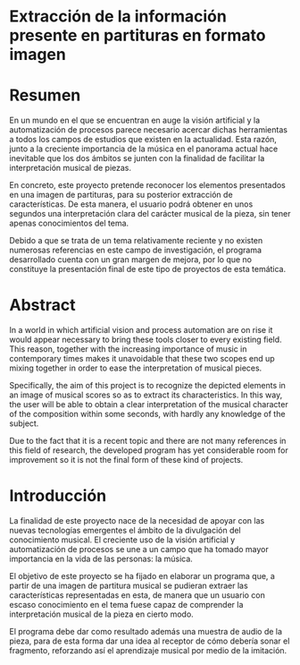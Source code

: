 # Extracción de la información presente en partituras en formato imagen

# Resumen
En un mundo en el que se encuentran en auge la visión artificial y la automatización de procesos parece necesario acercar dichas herramientas a todos los campos de estudios que existen en la actualidad. Esta razón, junto a la creciente importancia de la música en el panorama actual hace inevitable que los dos ámbitos se junten con la finalidad de facilitar la interpretación musical de piezas.

En concreto, este proyecto pretende reconocer los elementos presentados en una imagen de partituras, para su posterior extracción de características. De esta manera, el usuario podrá obtener en unos segundos una interpretación clara del carácter musical de la pieza, sin tener apenas conocimientos del tema.

Debido a que se trata de un tema relativamente reciente y no existen numerosas referencias en este campo de investigación, el programa desarrollado cuenta con un gran margen de mejora, por lo que no constituye la presentación final de este tipo de proyectos de esta temática.


# Abstract
In a world in which artificial vision and process automation are on rise it would appear necessary to bring these tools closer to every existing field. This reason, together with the increasing importance of music in contemporary times makes it unavoidable that these two scopes end up mixing together in order to ease the interpretation of musical pieces.

Specifically, the aim of this project is to recognize the depicted elements in an image of musical scores so as to extract its characteristics. In this way, the user will be able to obtain a clear interpretation of the musical character of the composition within some seconds, with hardly any knowledge of the subject.

Due to the fact that it is a recent topic and there are not many references in this field of research, the developed program has yet considerable room for improvement so it is not the final form of these kind of projects.

# Introducción

La finalidad de este proyecto nace de la necesidad de apoyar con las nuevas tecnologías emergentes el ámbito de la divulgación del conocimiento musical. El creciente uso de la visión artificial y automatización de procesos se une a un campo que ha tomado mayor importancia en la vida de las personas: la música. 

El objetivo de este proyecto se ha fijado en elaborar un programa que, a partir de una imagen de partitura musical se pudieran extraer las características representadas en esta, de manera que un usuario con escaso conocimiento en el tema fuese capaz de comprender la interpretación musical de la pieza en cierto modo. 

El programa debe dar como resultado además una muestra de audio de la pieza, para de esta forma dar una idea al receptor de cómo debería sonar el fragmento, reforzando así el aprendizaje musical por medio de la imitación.
 


